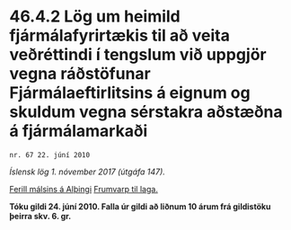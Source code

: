 # 46.4.2 Lög um heimild fjármálafyrirtækis til að veita veðréttindi í tengslum við uppgjör vegna ráðstöfunar Fjármálaeftirlitsins á eignum og skuldum vegna sérstakra aðstæðna á fjármálamarkaði

`nr. 67 22. júní 2010`

_Íslensk lög 1. nóvember 2017 (útgáfa 147)._

[Ferill málsins á Alþingi](https://www.althingi.is/thingstorf/thingmalalistar-eftir-thingum/ferill/?ltg=138&mnr=517)
[Frumvarp til laga.](https://www.althingi.is/altext/138/s/0904.html)

**Tóku gildi 24. júní 2010. Falla úr gildi að liðnum 10 árum frá gildistöku þeirra skv. 6. gr.**

